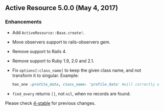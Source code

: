 ## Active Resource 5.0.0 (May 4, 2017) ##

### Enhancements ###

*   Add `ActiveResource::Base.create!`.

*   Move observers support to rails-observers gem.

*   Remove support to Rails 4.

*   Remove support to Ruby 1.9, 2.0 and 2.1.

*   Fix `options[:class_name]` to keep the given class name, and not transform it to singular.
    Example:

    ```ruby
    has_one :profile_data, class_name: 'profile_data' #will correctly use ProfileData, and not ProfileDatum
    ```

*   `find_every` returns `[]`, not `nil`, when no records are found.

Please check [4-stable](https://github.com/rails/activeresource/blob/4-stable/CHANGELOG.md) for previous changes.
